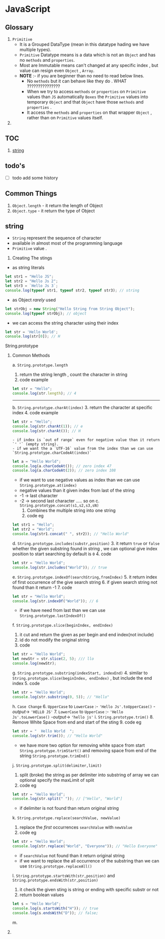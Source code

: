 # JavaScript

## Glossary

1. `Primitive`
   - It is a Grouped DataType (mean in this datatype hading we have multiple types).
   - `Primitive` Datatype means is a data which is not an `Object` and has no `methods` and `properties`.
   - Most are Immutable means can't changed at any specific index , but value can resign even `Object` , `Array`.
   - **NOTE** :- if you are beginner than no need to read below lines.
     - No `methods` but it can behave like they do . WHAT ???????????????
     - When we try to access `methods` or `properties` on `Primitive` values than `JS` automatically `Boxes` the `Primitive` values into temporary `Object` and that `Object` have those `methods` and `properties` .
     - It access the `methods` and `properties` on that wrapper `Object` , rather than on `Primitive` values itself.
2.

## TOC

1. [string](#string)

## todo's

- [ ] todo add some history

## Common Things

1. `Object.length` - it return the length of Object
2. `Object.type` - it return the type of Object

## string

- `String` represent the sequence of character
- available in almost most of the programming language
- `Primitive` value .

1. Creating The stings

- as string literals

```js
let str1 = "Hello JS";
let str2 = "Hello Js 2";
let str3 = `Hello Js 3`;
console.log(typeof str1, typeof str2, typeof str3); // string
```

- as Object _rarely_ used

```js
let strObj = new String("Hello String from String Object");
console.log(typeof strObj); // object
```
- we can access the string character using their index
```js
let str = 'Hello World';
console.log(str[0]); // H
```
String.prototype
1. Common Methods

   a. `String.prototype.length`
      1. return the string length , count the character in string
      2. code example
      ```js
      let str = "Hello";
      console.log(str.length); // 4
      ```
      ***
   b. `String.prototype.charAt(index)`
      3. return the character at specific index
      4. code example

   ```js
   let str = "Hello";
   console.log(str.charAt(1)); // e
   console.log(str.charAt()); // H
   ```

       - if index is `out of range` even for negative value than it return `' '` (empty string).
       - if we want the a `UTF-16` value from the index than we can use `String.prototype.charCodeAt(index)`

    ```js
    let a = "Hello World";
    console.log(a.charCodeAt()); // zero index 47
    console.log(a.charCodeAt(2)); // zero index 108
    ```
    - if we want to use negative values as index than we  can use `String.prototype.at(index)` 
    - negative values than it given index from last of the string 
    - -1 -> last character 
    - -2 -> second last character ..... so on 
   c. `String.prototype.concat(s1,s2,s3,sN)`
      1. Combines the multiple string into one string
      2. code eg

   ```js
   let str1 = "Hello";
   let str2 = "World";
   console.log(str1.concat(" ", str2)); // "Hello World"
   ```

   d. `String.prototype.includes(substr,position)`
      3. it return `true` or `false` whether the given substring found in string , we can optional give index position to start searching by default is `0`
      4. code

   ```js
   let str = "Hello World";
   console.log(str.includes("World")); // true
   ```

   e. `String.prototype.indexOf(searchString,fromIndex)`
      5. it return index of first occurrence of the give search string
      6.  if given search string not found than it return -1
      7.  code

   ```js
   let str = "Hello World";
   console.log(str.indexOf("World")); // 6
   ```

   - if we have need from last than we can use `String.prototype.lastIndexOf()`

   f. `String.prototype.slice(beginIndex, endIndex)`
      1. it cut and return the given as per begin and end index(not include)
      2. id do not modify the original string
      3. code

   ```js
   let str = "Hello World";
   let newStr = str.slice(2, 5); /// llo
   console.log(newStr);
   ```

   g. `String.prototype.substring(indexStart, indexEnd)`
      4. similar to `String.prototype.slice(beginIndex, endIndex)` , but include the end index
      5. code

   ```js
   let str = "Hello World";
   console.log(str.substring(0, 5)); // "Hello"
   ```

   h. `Case Change`
      6. `UpperCase` to `LowerCase` :- `'Hello Js'.toUpperCase()` -_output_-> `'HELLO JS'`
      7. `LowerCase` to `UpperCase` :- `'Hello Js'.toLowerCase()` -_output_-> `'hello js'`
   i. `String.prototype.trim()`
      8. Remove White Space from end and start of the sting
      9. code eg

   ```js
   let str = "  Hello World  ";
   console.log(str.trim()); // "Hello World"
   ```

   - we have more two option for removing white space from start `String.prototype.trimStart()` and removing space from end of the string `String.prototype.trimEnd()`

   j. `String.prototype.split(delimiter,limit)`
     1. split (broke) the string as per delimiter into substring of array we can optional specify the maxLimit of split
     2. code eg

   ```js
   let str = "Hello World";
   console.log(str.split(" ")); // ["Hello", "World"]
   ```

   - if delimiter is not found than return original string

   k. `String.prototype.replace(searchValue, newValue)`
     1. replace the _first_ occurrences `searchValue` with `newValue`
     2. code eg

   ```js
   let str = "Hello World";
   console.log(str.replace("World", "Everyone")); // "Hello Everyone"
   ```

   - if `searchValue` not found than it return original string
   - if we want to replace the all occurrence of the substring than we can use `String.prototype.replaceAll()`

   l. `String.prototype.startsWith(str,position)` and `String.prototype.endsWith(str,position)`
     1. it check the given sting is string or ending with specific substr or not
     2. return boolean values

   ```js
   let s = "Hello World";
   console.log(s.startsWith("H")); // true
   console.log(s.endsWith("D")); // false;
   ```

   m. 

3.
